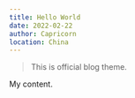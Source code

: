 ```yaml
---
title: Hello World
date: 2022-02-22
author: Capricorn
location: China
---
```


> This is official blog theme.

My content.
